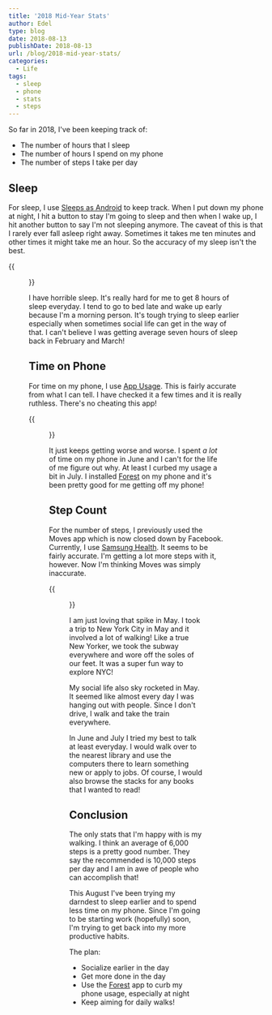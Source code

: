 ```yaml
---
title: '2018 Mid-Year Stats'
author: Edel
type: blog
date: 2018-08-13
publishDate: 2018-08-13
url: /blog/2018-mid-year-stats/
categories:
  - Life
tags:
  - sleep
  - phone
  - stats
  - steps
---
```


So far in 2018, I've been keeping track of:

* The number of hours that I sleep
* The number of hours I spend on my phone
* The number of steps I take per day

## Sleep

For sleep, I use [Sleeps as Android](https://sleep.urbandroid.org/) to keep track. When I put down my phone at night, I hit a button to stay I'm going to sleep and then when I wake up, I hit another button to say I'm not sleeping anymore. The caveat of this is that I rarely ever fall asleep right away. Sometimes it takes me ten minutes and other times it might take me an hour. So the accuracy of my sleep isn't the best.

{{<figure src="https://res.cloudinary.com/dvozrk6m8/image/upload/v1533763570/Average_Hours_of_Sleep_sg8p9s.png" title="Average Hours of Sleep Per Month">}}

I have horrible sleep. It's really hard for me to get 8 hours of sleep everyday. I tend to go to bed late and wake up early because I'm a morning person. It's tough trying to sleep earlier especially when sometimes social life can get in the way of that. I can't believe I was getting average seven hours of sleep back in February and March!

## Time on Phone

For time on my phone, I use [App Usage](https://play.google.com/store/apps/details?id=com.a0soft.gphone.uninstaller&referrer=utm_source%3DCustomAd%26utm_medium%3DMoreApps%26utm_campaign%3Da0soft). This is fairly accurate from what I can tell. I have checked it a few times and it is really ruthless. There's no cheating this app!

{{<figure src="https://res.cloudinary.com/dvozrk6m8/image/upload/v1533763570/Average_Hours_on_Phone_ffkfja.png" title="Average Hours on Phone Per Month">}}

It just keeps getting worse and worse. I spent *a lot* of time on my phone in June and I can't for the life of me figure out why. At least I curbed my usage a bit in July. I installed [Forest](https://www.forestapp.cc/en/) on my phone and it's been pretty good for me getting off my phone!

## Step Count

For the number of steps, I previously used the Moves app which is now closed down by Facebook. Currently, I use [Samsung Health](https://play.google.com/store/apps/details?id=com.sec.android.app.shealth). It seems to be fairly accurate. I'm getting a lot more steps with it, however. Now I'm thinking Moves was simply inaccurate.

{{<figure src="https://res.cloudinary.com/dvozrk6m8/image/upload/v1533763570/Average_Number_of_Steps_mxx71d.png" title="Average Number of Steps Per Month">}}

I am just loving that spike in May. I took a trip to New York City in May and it involved a lot of walking! Like a  true New Yorker, we took the subway everywhere and wore off the soles of our feet. It was a super fun way to explore NYC!

My social life also sky rocketed in May. It seemed like almost every day I was hanging out with people. Since I don't drive, I walk and take the train everywhere.

In June and July I tried my best to talk at least everyday. I would walk over to the nearest library and use the computers there to learn something new or apply to jobs. Of course, I would also browse the stacks for any books that I wanted to read!

## Conclusion

The only stats that I'm happy with is my walking. I think an average of 6,000 steps is a pretty good number. They say the recommended is 10,000 steps per day and I am in awe of people who can accomplish that!

This August I've been trying my darndest to sleep earlier and to spend less time on my phone. Since I'm going to be starting work (hopefully) soon, I'm trying to get back into my more productive habits.

The plan:

* Socialize earlier in the day
* Get more done in the day
* Use the [Forest](https://www.forestapp.cc/en/) app to curb my phone usage, especially at night
* Keep aiming for daily walks!